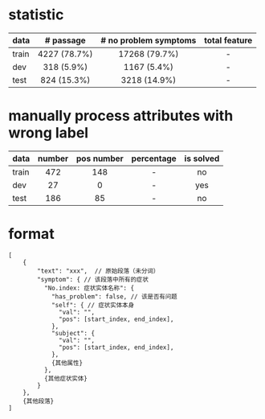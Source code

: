 # statistic

| data      | # passage    | # no problem symptoms | total feature
| ---------- | :-----------:  | :-----------: | :-----------: |
| train     | 4227 (78.7%)     |  17268 (79.7%)   | -     |
| dev     | 318 (5.9%)    |      1167 (5.4%)    |-     |
| test     | 824  (15.3%)   |    3218 (14.9%)    |-     |

# manually process attributes with wrong label

| data      | number    | pos number | percentage     | is solved |
| ---------- | :-----------:  | :-----------:  | :-----------: | :-----------: |
| train     | 472     | 148|  -  | no |
| dev     | 27     |  0|  -  | yes
| test     | 186     |  85 | -    | no |


# format
```
[
    {
        "text": "xxx",  // 原始段落（未分词）
        "symptom": { // 该段落中所有的症状
          "No.index: 症状实体名称": {
            "has_problem": false, // 该是否有问题
            "self": { // 症状实体本身
              "val": "",
              "pos": [start_index, end_index],                
            },
            "subject": {
              "val": "",
              "pos": [start_index, end_index],
            },
            {其他属性}
          },
          {其他症状实体}
        }
    },
    {其他段落}
]
```
